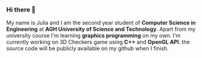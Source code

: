 ### Hi there 👋

My name is Julia and I am the second year student of **Computer Science in Engineering** at **AGH University of Science and Technology**.
Apart from my university course I'm learning **graphics programming** on my own. I'm currently working on 3D Checkers game using **C++** and **OpenGL API**. the source code will be publicly available on my github when I finish.

<!--**jbahyrycz/jbahyrycz** is a ✨ _special_ ✨ repository because its `README.md` (this file) appears on your GitHub profile.

Here are some ideas to get you started:

- 🔭 I’m currently working on ...
- 🌱 I’m currently learning ...
- 👯 I’m looking to collaborate on ...
- 🤔 I’m looking for help with ...
- 💬 Ask me about ...
- 📫 How to reach me: ...
- 😄 Pronouns: ...
- ⚡ Fun fact: ... -->
